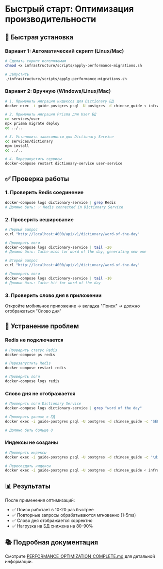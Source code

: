 # Быстрый старт: Оптимизация производительности

## 🚀 Быстрая установка

### Вариант 1: Автоматический скрипт (Linux/Mac)

```bash
# Сделать скрипт исполняемым
chmod +x infrastructure/scripts/apply-performance-migrations.sh

# Запустить
./infrastructure/scripts/apply-performance-migrations.sh
```

### Вариант 2: Вручную (Windows/Linux/Mac)

```bash
# 1. Применить миграции индексов для Dictionary БД
docker exec -i guide-postgres psql -U postgres -d chinese_guide < infrastructure/postgres/migrations/004_add_performance_indexes.sql

# 2. Применить миграции Prisma для User БД
cd services/user
npx prisma migrate deploy
cd ../..

# 3. Установить зависимости для Dictionary Service
cd services/dictionary
npm install
cd ../..

# 4. Перезапустить сервисы
docker-compose restart dictionary-service user-service
```

## ✅ Проверка работы

### 1. Проверить Redis соединение

```bash
docker-compose logs dictionary-service | grep Redis
# Должно быть: ✅ Redis connected in Dictionary Service
```

### 2. Проверить кеширование

```bash
# Первый запрос
curl "http://localhost:4000/api/v1/dictionary/word-of-the-day"

# Проверить логи
docker-compose logs dictionary-service | tail -20
# Должно быть: Cache miss for word of the day, generating new one

# Второй запрос
curl "http://localhost:4000/api/v1/dictionary/word-of-the-day"

# Проверить логи
docker-compose logs dictionary-service | tail -10
# Должно быть: Cache hit for word of the day
```

### 3. Проверить слово дня в приложении

Откройте мобильное приложение → вкладка "Поиск" → должно отображаться "Слово дня"

## 🔧 Устранение проблем

### Redis не подключается

```bash
# Проверить статус Redis
docker-compose ps redis

# Перезапустить Redis
docker-compose restart redis

# Проверить логи
docker-compose logs redis
```

### Слово дня не отображается

```bash
# Проверить логи Dictionary Service
docker-compose logs dictionary-service | grep "word of the day"

# Проверить данные в БД
docker exec -i guide-postgres psql -U postgres -d chinese_guide -c "SELECT COUNT(*) FROM characters WHERE \"hskLevel\" BETWEEN 1 AND 3;"

# Должно быть больше 0
```

### Индексы не созданы

```bash
# Проверить индексы
docker exec -i guide-postgres psql -U postgres -d chinese_guide -c "\di"

# Пересоздать индексы
docker exec -i guide-postgres psql -U postgres -d chinese_guide < infrastructure/postgres/migrations/004_add_performance_indexes.sql
```

## 📊 Результаты

После применения оптимизаций:

- ✅ Поиск работает в 10-20 раз быстрее
- ✅ Повторные запросы обрабатываются мгновенно (1-5ms)
- ✅ Слово дня отображается корректно
- ✅ Нагрузка на БД снижена на 80-90%

## 📚 Подробная документация

Смотрите [PERFORMANCE_OPTIMIZATION_COMPLETE.md](./PERFORMANCE_OPTIMIZATION_COMPLETE.md) для детальной информации.


